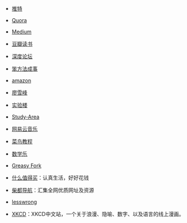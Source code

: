- [推特](https://twitter.com/)

- [Quora](https://www.quora.com/)

- [Medium](https://medium.com/)

- [豆瓣读书](https://book.douban.com/)

- [深度论坛](https://bbs.deepin.org/)

- [笨方法成事](http://www.learnthingsthehardway.com/)

- [amazon](https://www.amazon.cn/Kindle%E7%94%B5%E5%AD%90%E4%B9%A6/b?ie=UTF8&node=116169071&ref_=nav_topnav_giftcert)

- [廖雪峰](https://liaoxuefeng.com/)

- [实验楼](https://www.shiyanlou.com/)

- [Study-Area](https://study-area.org)

- [网易云音乐](https://music.163.com/#/user/home?id=498767570)

- [菜鸟教程](https://www.runoob.com/)

- [数学乐](https://www.shuxuele.com/)

- [Greasy Fork](https://greasyfork.org/zh-CN)

- [什么值得买](https://www.smzdm.com/)：认真生活，好好花钱

- [柴都导航](https://www.chaidu.com)：汇集全网优质网址及资源

- [lesswrong](https://www.lesswrong.com/)

- [XKCD](https://xkcd.in/)：XKCD中文站，一个关于浪漫、隐喻、数字、以及语言的线上漫画。
